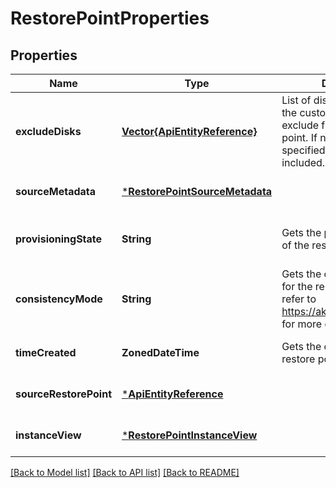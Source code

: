 # RestorePointProperties


## Properties
Name | Type | Description | Notes
------------ | ------------- | ------------- | -------------
**excludeDisks** | [**Vector{ApiEntityReference}**](ApiEntityReference.md) | List of disk resource ids that the customer wishes to exclude from the restore point. If no disks are specified, all disks will be included. | [optional] [default to nothing]
**sourceMetadata** | [***RestorePointSourceMetadata**](RestorePointSourceMetadata.md) |  | [optional] [default to nothing]
**provisioningState** | **String** | Gets the provisioning state of the restore point. | [optional] [readonly] [default to nothing]
**consistencyMode** | **String** | Gets the consistency mode for the restore point. Please refer to https://aka.ms/RestorePoints for more details. | [optional] [readonly] [default to nothing]
**timeCreated** | **ZonedDateTime** | Gets the creation time of the restore point. | [optional] [default to nothing]
**sourceRestorePoint** | [***ApiEntityReference**](ApiEntityReference.md) |  | [optional] [default to nothing]
**instanceView** | [***RestorePointInstanceView**](RestorePointInstanceView.md) |  | [optional] [default to nothing]


[[Back to Model list]](../README.md#models) [[Back to API list]](../README.md#api-endpoints) [[Back to README]](../README.md)


